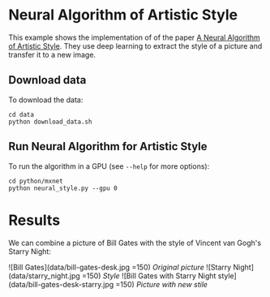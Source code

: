 # Neural Algorithm of Artistic Style

This example shows the implementation of of the paper [A Neural Algorithm of Artistic Style](http://arxiv.org/abs/1508.06576). They use deep learning to extract the style of a picture and transfer it to a new image. 


## Download data
To download the data:

	cd data
	python download_data.sh

## Run Neural Algorithm for Artistic Style

To run the algorithm in a GPU (see `--help` for more options):
    
	cd python/mxnet  
	python neural_style.py --gpu 0 

# Results
We can combine a picture of Bill Gates with the style of Vincent van Gogh's Starry Night:

![Bill Gates](data/bill-gates-desk.jpg =150)
*Original picture*
![Starry Night](data/starry_night.jpg =150)
*Style*
![Bill Gates with Starry Night style](data/bill-gates-desk-starry.jpg =150)
*Picture with new stile*